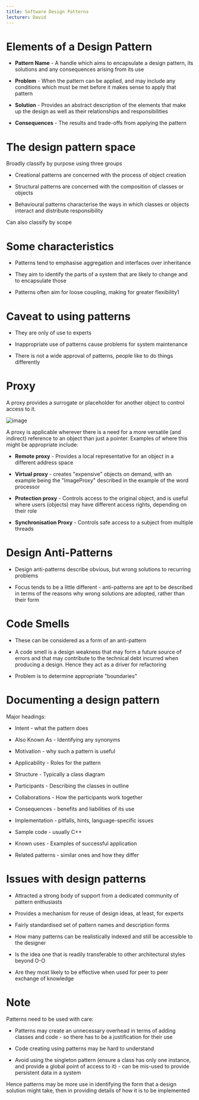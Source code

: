 ```yaml
---
title: Software Design Patterns
lecturer: David
---
```


# Elements of a Design Pattern

-   **Pattern Name** - A handle which aims to encapsulate a design
    pattern, its solutions and any consequences arising from its use

-   **Problem** - When the pattern can be applied, and may include any
    conditions which must be met before it makes sense to apply that
    pattern

-   **Solution** - Provides an abstract description of the elements that
    make up the design as well as their relationships and
    responsibilities

-   **Consequences** - The results and trade-offs from applying the
    pattern

# The design pattern space

Broadly classify by purpose using three groups

-   Creational patterns are concerned with the process of object
    creation

-   Structural patterns are concerned with the composition of classes or
    objects

-   Behavioural patterns characterise the ways in which classes or
    objects interact and distribute responsibility

Can also classify by scope

# Some characteristics

-   Patterns tend to emphasise aggregation and interfaces over
    inheritance

-   They aim to identify the parts of a system that are likely to change
    and to encapsulate those

-   Patterns often aim for loose coupling, making for greater
    flexibility1

# Caveat to using patterns

-   They are only of use to experts

-   Inappropriate use of patterns cause problems for system maintenance

-   There is not a wide approval of patterns, people like to do things
    differently

# Proxy

A proxy provides a surrogate or placeholder for another object to
control access to it.

![image](/img/Year_2/Software_Engineering/Software_Design/Design/Proxy.webp)

A proxy is applicable wherever there is a need for a more versatile (and
indirect) reference to an object than just a pointer. Examples of where
this might be appropriate include:

-   **Remote proxy** - Provides a local representative for an object in
    a different address space

-   **Virtual proxy** - creates "expensive" objects on demand, with an
    example being the "ImageProxy" described in the example of the word
    processor

-   **Protection proxy** - Controls access to the original object, and
    is useful where users (objects) may have different access rights,
    depending on their role

-   **Synchronisation Proxy** - Controls safe access to a subject from
    multiple threads

# Design Anti-Patterns

-   Design anti-patterns describe obvious, but wrong solutions to
    recurring problems

-   Focus tends to be a little different - anti-patterns are apt to be
    described in terms of the reasons why wrong solutions are adopted,
    rather than their form

# Code Smells

-   These can be considered as a form of an anti-pattern

-   A code smell is a design weakness that may form a future source of
    errors and that may contribute to the technical debt incurred when
    producing a design. Hence they act as a driver for refactoring

-   Problem is to determine appropriate "boundaries"

# Documenting a design pattern

Major headings:

-   Intent - what the pattern does

-   Also Known As - Identifying any synonyms

-   Motivation - why such a pattern is useful

-   Applicability - Roles for the pattern

-   Structure - Typically a class diagram

-   Participants - Describing the classes in outline

-   Collaborations - How the participants work together

-   Consequences - benefits and liabilities of its use

-   Implementation - pitfalls, hints, language-specific issues

-   Sample code - usually C++

-   Known uses - Examples of successful application

-   Related patterns - similar ones and how they differ

# Issues with design patterns

-   Attracted a strong body of support from a dedicated community of
    pattern enthusiasts

-   Provides a mechanism for reuse of design ideas, at least, for
    experts

-   Fairly standardised set of pattern names and description forms

-   How many patterns can be realistically indexed and still be
    accessible to the designer

-   Is the idea one that is readily transferable to other architectural
    styles beyond O-O

-   Are they most likely to be effective when used for peer to peer
    exchange of knowledge

# Note

Patterns need to be used with care:

-   Patterns may create an unnecessary overhead in terms of adding
    classes and code - so there has to be a justification for their use

-   Code creating using patterns may be hard to understand

-   Avoid using the singleton pattern (ensure a class has only one
    instance, and provide a global point of access to it) - can be
    mis-used to provide persistent data in a system

Hence patterns may be more use in identifying the form that a design
solution might take, then in providing details of how it is to be
implemented
